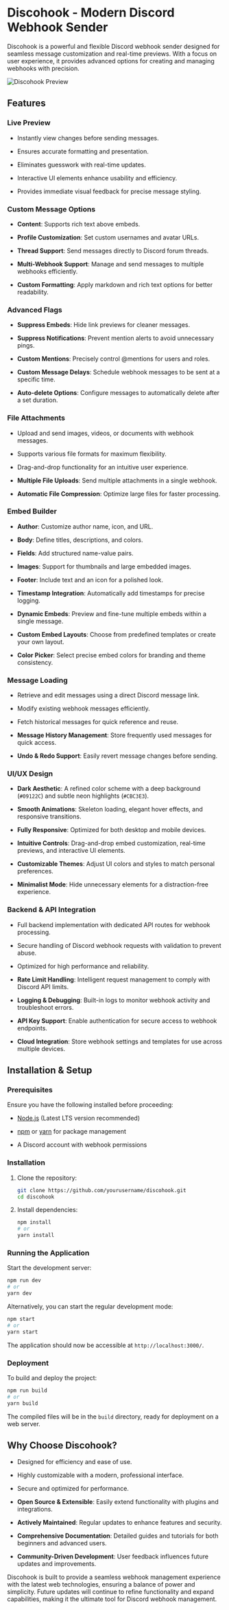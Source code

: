 # Discohook - Modern Discord Webhook Sender

Discohook is a powerful and flexible Discord webhook sender designed for seamless message customization and real-time previews. With a focus on user experience, it provides advanced options for creating and managing webhooks with precision.

![Discohook Preview](https://i.ibb.co/Kj93fwBY/image.png)

## Features

### Live Preview

-   Instantly view changes before sending messages.
    
-   Ensures accurate formatting and presentation.
    
-   Eliminates guesswork with real-time updates.
    
-   Interactive UI elements enhance usability and efficiency.
    
-   Provides immediate visual feedback for precise message styling.
    

### Custom Message Options

-   **Content**: Supports rich text above embeds.
    
-   **Profile Customization**: Set custom usernames and avatar URLs.
    
-   **Thread Support**: Send messages directly to Discord forum threads.
    
-   **Multi-Webhook Support**: Manage and send messages to multiple webhooks efficiently.
    
-   **Custom Formatting**: Apply markdown and rich text options for better readability.
    

### Advanced Flags

-   **Suppress Embeds**: Hide link previews for cleaner messages.
    
-   **Suppress Notifications**: Prevent mention alerts to avoid unnecessary pings.
    
-   **Custom Mentions**: Precisely control @mentions for users and roles.
    
-   **Custom Message Delays**: Schedule webhook messages to be sent at a specific time.
    
-   **Auto-delete Options**: Configure messages to automatically delete after a set duration.
    

### File Attachments

-   Upload and send images, videos, or documents with webhook messages.
    
-   Supports various file formats for maximum flexibility.
    
-   Drag-and-drop functionality for an intuitive user experience.
    
-   **Multiple File Uploads**: Send multiple attachments in a single webhook.
    
-   **Automatic File Compression**: Optimize large files for faster processing.
    

### Embed Builder

-   **Author**: Customize author name, icon, and URL.
    
-   **Body**: Define titles, descriptions, and colors.
    
-   **Fields**: Add structured name-value pairs.
    
-   **Images**: Support for thumbnails and large embedded images.
    
-   **Footer**: Include text and an icon for a polished look.
    
-   **Timestamp Integration**: Automatically add timestamps for precise logging.
    
-   **Dynamic Embeds**: Preview and fine-tune multiple embeds within a single message.
    
-   **Custom Embed Layouts**: Choose from predefined templates or create your own layout.
    
-   **Color Picker**: Select precise embed colors for branding and theme consistency.
    

### Message Loading

-   Retrieve and edit messages using a direct Discord message link.
    
-   Modify existing webhook messages efficiently.
    
-   Fetch historical messages for quick reference and reuse.
    
-   **Message History Management**: Store frequently used messages for quick access.
    
-   **Undo & Redo Support**: Easily revert message changes before sending.
    

### UI/UX Design

-   **Dark Aesthetic**: A refined color scheme with a deep background (`#09122C`) and subtle neon highlights (`#CBC3E3`).
    
-   **Smooth Animations**: Skeleton loading, elegant hover effects, and responsive transitions.
    
-   **Fully Responsive**: Optimized for both desktop and mobile devices.
    
-   **Intuitive Controls**: Drag-and-drop embed customization, real-time previews, and interactive UI elements.
    
-   **Customizable Themes**: Adjust UI colors and styles to match personal preferences.
    
-   **Minimalist Mode**: Hide unnecessary elements for a distraction-free experience.
    

### Backend & API Integration

-   Full backend implementation with dedicated API routes for webhook processing.
    
-   Secure handling of Discord webhook requests with validation to prevent abuse.
    
-   Optimized for high performance and reliability.
    
-   **Rate Limit Handling**: Intelligent request management to comply with Discord API limits.
    
-   **Logging & Debugging**: Built-in logs to monitor webhook activity and troubleshoot errors.
    
-   **API Key Support**: Enable authentication for secure access to webhook endpoints.
    
-   **Cloud Integration**: Store webhook settings and templates for use across multiple devices.
    

## Installation & Setup

### Prerequisites

Ensure you have the following installed before proceeding:

-   [Node.js](https://nodejs.org/) (Latest LTS version recommended)
    
-   [npm](https://www.npmjs.com/) or [yarn](https://yarnpkg.com/) for package management
    
-   A Discord account with webhook permissions
    

### Installation

1.  Clone the repository:
    
    ```sh
    git clone https://github.com/yourusername/discohook.git
    cd discohook
    
    ```
    
2.  Install dependencies:
    
    ```sh
    npm install
    # or
    yarn install
    
    ```
    

### Running the Application

Start the development server:

```sh
npm run dev
# or
yarn dev

```

Alternatively, you can start the regular development mode:

```sh
npm start
# or
yarn start

```

The application should now be accessible at `http://localhost:3000/`.

### Deployment

To build and deploy the project:

```sh
npm run build
# or
yarn build

```

The compiled files will be in the `build` directory, ready for deployment on a web server.

## Why Choose Discohook?

-   Designed for efficiency and ease of use.
    
-   Highly customizable with a modern, professional interface.
    
-   Secure and optimized for performance.
    
-   **Open Source & Extensible**: Easily extend functionality with plugins and integrations.
    
-   **Actively Maintained**: Regular updates to enhance features and security.
    
-   **Comprehensive Documentation**: Detailed guides and tutorials for both beginners and advanced users.
    
-   **Community-Driven Development**: User feedback influences future updates and improvements.
    

Discohook is built to provide a seamless webhook management experience with the latest web technologies, ensuring a balance of power and simplicity. Future updates will continue to refine functionality and expand capabilities, making it the ultimate tool for Discord webhook management.
